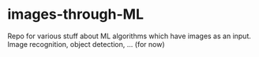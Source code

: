 # images-through-ML
Repo for various stuff about ML algorithms which have images as an input. Image recognition, object detection, ... (for now)
